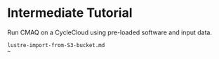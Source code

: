 # Intermediate Tutorial

Run CMAQ on a CycleCloud using pre-loaded software and input data.

```{toctree}
lustre-import-from-S3-bucket.md
~                                   
